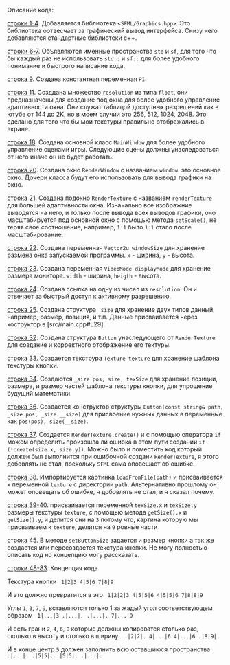 ﻿Описание кода:

[строки 1-4](https://github.com/ChestEnCrypt/RoyalTy-Tank/blob/c07d073d41c3364bd9954252b01e52de4765cf1a/src/main.cpp#L1). Добавляется библиотека `<SFML/Graphics.hpp>`. Это библиотека оотвесчает за графический вывод интерфейса.
Снизу него добавляются стандартные библиотеки c++.

[строки 6-7](https://github.com/ChestEnCrypt/RoyalTy-Tank/blob/c07d073d41c3364bd9954252b01e52de4765cf1a/src/main.cpp#L6-L7). Объявляются именные пространства `std` и `sf`, для того что бы каждый раз не использовать `std::` и `sf::` для более удобного понимание и быстрого написание кода.

[строка 9](https://github.com/ChestEnCrypt/RoyalTy-Tank/blob/c07d073d41c3364bd9954252b01e52de4765cf1a/src/main.cpp#L9). Создана константная переменная `PI`.

[строка 11](https://github.com/ChestEnCrypt/RoyalTy-Tank/blob/c07d073d41c3364bd9954252b01e52de4765cf1a/src/main.cpp#L11). Созддана множество `resolution` из типа `float`, они предназначены для создание под окна для более удобного управление адаптивности окна. Они служат таблицой доступных разрешений как в ютубе от 144 до 2K, но в моем случии это 256, 512, 1024, 2048. Это сделано для того что бы мои текстуры правильно отображались в экране.

[строка 18](https://github.com/ChestEnCrypt/RoyalTy-Tank/blob/c07d073d41c3364bd9954252b01e52de4765cf1a/src/main.cpp#L18). Создана основной класс `MainWindow` для более удобного управление сценами игры. Следующие сцены должны унаследоваться от него иначе он не будет работать.

[строка 20](https://github.com/ChestEnCrypt/RoyalTy-Tank/blob/c07d073d41c3364bd9954252b01e52de4765cf1a/src/main.cpp#L20). Создана окно `RenderWindow` с названием `window`. это основное окно. Дочери  класса будут его использовать для вывода графики на окно.

[строка 21](https://github.com/ChestEnCrypt/RoyalTy-Tank/blob/c07d073d41c3364bd9954252b01e52de4765cf1a/src/main.cpp#L21). Создана подокно `RenderTexture` с названием `renderTexture` для большей адаптивности окна. Изначально все изображние выводятся на него, и только после вывода всех выводов графики, оно масштабируется под основной окно с помощью метода `setScale()`, не теряя свое соотношение, например, `1:1` было `1:1` стало после масштабирование. 

[строка 22](https://github.com/ChestEnCrypt/RoyalTy-Tank/blob/c07d073d41c3364bd9954252b01e52de4765cf1a/src/main.cpp#L22). Создана переменная `Vector2u windowSize` для хранение размена онка запускаемой программы. `x` - ширина, `y` - высота.

[строка 23](https://github.com/ChestEnCrypt/RoyalTy-Tank/blob/c07d073d41c3364bd9954252b01e52de4765cf1a/src/main.cpp#L23). Создана переменная `VideoMode displayMode` для хранение размера монитора. `width` - ширина, `heigth` - высота.

[строка 24](https://github.com/ChestEnCrypt/RoyalTy-Tank/blob/c07d073d41c3364bd9954252b01e52de4765cf1a/src/main.cpp#L24). Создана ссылка на одну из чисел из `resolution`. Он и отвечает за быстрый доступ к активному разрешению.

[строка 25](https://github.com/ChestEnCrypt/RoyalTy-Tank/blob/c07d073d41c3364bd9954252b01e52de4765cf1a/src/main.cpp#L25). Создана структура `_size` для хранение двух типов данный, например, размер, позиция, и т.п. Данные присваивается через коструктор в [src/main.cpp#L29].

[строка 32](https://github.com/ChestEnCrypt/RoyalTy-Tank/blob/c07d073d41c3364bd9954252b01e52de4765cf1a/src/main.cpp#L32). Создана структура `Button` унаследующего от `RenderTexture` для создание и корректного отображение его тектуры.

[строка 33](https://github.com/ChestEnCrypt/RoyalTy-Tank/blob/c07d073d41c3364bd9954252b01e52de4765cf1a/src/main.cpp#L33). Создается текструра `Texture texture` для хранение шаблона текстуры кнопки.

[строка 34](https://github.com/ChestEnCrypt/RoyalTy-Tank/blob/c07d073d41c3364bd9954252b01e52de4765cf1a/src/main.cpp#L34). Создаются `_size pos, size, texSize` для хранение позиции, размера, и размер частей шаблона текстуры кнопки, для упрощение будущий математики.

[строка 36](https://github.com/ChestEnCrypt/RoyalTy-Tank/blob/c07d073d41c3364bd9954252b01e52de4765cf1a/src/main.cpp#L36). Создается конструктор структуры `Button(const string& path, _size pos, _size __size)` для присвоение нужных данных в переменные как `pos(pos), size(__size)`.

[строка 37](https://github.com/ChestEnCrypt/RoyalTy-Tank/blob/c07d073d41c3364bd9954252b01e52de4765cf1a/src/main.cpp#L37). Создается `RenderTexture.create()` и с помощью оператора `if` можем определить произошла ли ошибка в этом пути создании `if (!create(size.x, size.y))`. Можно было и поместить код который должен был выполнится при ошибочной создани `RenderTexture`, я этого добовлять не стал, поскольку `SFML` сама оповещает об ошибке.

[строка 38](https://github.com/ChestEnCrypt/RoyalTy-Tank/blob/c07d073d41c3364bd9954252b01e52de4765cf1a/src/main.cpp#L38). Импортируется картинка `loadFromFile(path)` и присваивается к переменной `texture` с директории `path`. Альтернативно прошлому он может оповещать об ошибке, я добовлять не стал, и я сказал почему.

[строка 39-40](https://github.com/ChestEnCrypt/RoyalTy-Tank/blob/c07d073d41c3364bd9954252b01e52de4765cf1a/src/main.cpp#L39-L40). присваивается переменной `texSize.x` и `texSize.y` размеры текстуры `texture`, с помощью метода `getSize().x` и `getSize().y`, и делится они на `3` потому что, картина которую мы присваиваем к `texture`, делится на `9` ровные части

[строка 45](https://github.com/ChestEnCrypt/RoyalTy-Tank/blob/c07d073d41c3364bd9954252b01e52de4765cf1a/src/main.cpp#L45). В методе `setButtonSize` задается и размер кнопки а так же создается или пересоздается текстура кнопки. Не могу полностью описать код но концепцию могу рассказать.

[строки 48-83](https://github.com/ChestEnCrypt/RoyalTy-Tank/blob/c07d073d41c3364bd9954252b01e52de4765cf1a/src/main.cpp#L48-L83). Концепция кода

Текстура кнопки
`
1|2|3
4|5|6
7|8|9`

И это должно превратится в это
`
1|2|2|3
4|5|5|6
4|5|5|6
7|8|8|9`

Углы `1`, `3`, `7`, `9`, вставляются только 1 за жадый угол соответствующем образом
`
1|...|3
.|...|.
.|...|.
7|...|9`

И есть грани `2`, `4`, `6`, `8` которые должны копироватся столько раз, сколько в высоту и столько в ширину.
`
.|2|2|.
4|...|6
4|...|6
.|8|9|.`

И в конце центр `5` должен заполнить всю оставшиюся пространства.
`
.|...|.
.|5|5|.
.|5|5|.
.|...|.`

